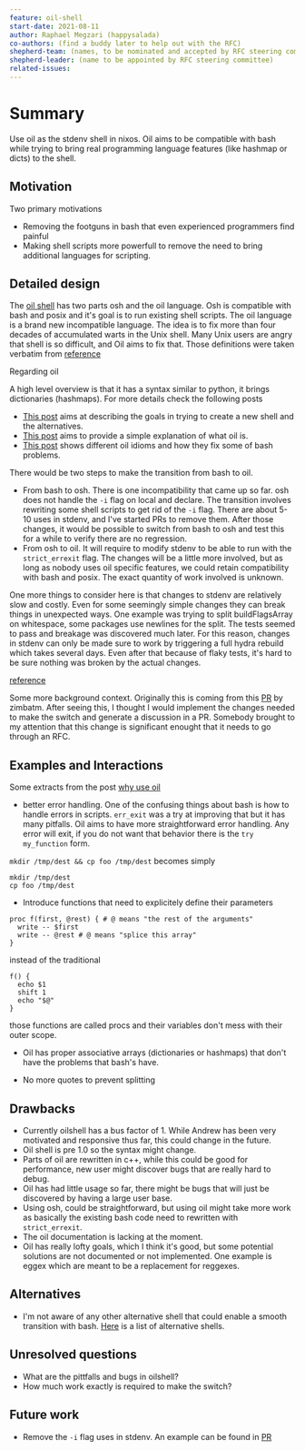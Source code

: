 ```yaml
---
feature: oil-shell
start-date: 2021-08-11
author: Raphael Megzari (happysalada)
co-authors: (find a buddy later to help out with the RFC)
shepherd-team: (names, to be nominated and accepted by RFC steering committee)
shepherd-leader: (name to be appointed by RFC steering committee)
related-issues:
---
```


# Summary

[summary]: #summary

Use oil as the stdenv shell in nixos. Oil aims to be compatible with bash while trying to bring real programming language features (like hashmap or dicts) to the shell.

## Motivation

[motivation]: #motivation

Two primary motivations

- Removing the footguns in bash that even experienced programmers find painful
- Making shell scripts more powerfull to remove the need to bring additional languages for scripting.

## Detailed design

[design]: #detailed-design

The [oil shell](https://www.oilshell.org/) has two parts osh and the oil language. Osh is compatible with bash and posix and it's goal is to run existing shell scripts. The oil language is a brand new incompatible language. The idea is to fix more than four decades of accumulated warts in the Unix shell. Many Unix users are angry that shell is so difficult, and Oil aims to fix that. Those definitions were taken verbatim from [reference](https://www.oilshell.org/blog/2021/01/why-a-new-shell.html)

Regarding oil

A high level overview is that it has a syntax similar to python, it brings dictionaries (hashmaps). For more details check the following posts

- [This post](https://www.oilshell.org/blog/2021/01/why-a-new-shell.html) aims at describing the goals in trying to create a new shell and the alternatives.
- [This post](https://www.oilshell.org/blog/2020/01/simplest-explanation.html) aims to provide a simple explanation of what oil is.
- [This post](https://www.oilshell.org/release/latest/doc/idioms.html) shows different oil idioms and how they fix some of bash problems.

There would be two steps to make the transition from bash to oil.

- From bash to osh. There is one incompatibility that came up so far. osh does not handle the `-i` flag on local and declare. The transition involves rewriting some shell scripts to get rid of the `-i` flag. There are about 5-10 uses in stdenv, and I've started PRs to remove them. After those changes, it would be possible to switch from bash to osh and test this for a while to verify there are no regression.
- From osh to oil. It will require to modify stdenv to be able to run with the `strict_errexit` flag. The changes will be a little more involved, but as long as nobody uses oil specific features, we could retain compatibility with bash and posix. The exact quantity of work involved is unknown.

One more things to consider here is that changes to stdenv are relatively slow and costly. Even for some seemingly simple changes they can break things in unexpected ways. One example was trying to split buildFlagsArray on whitespace, some packages use newlines for the split. The tests seemed to pass and breakage was discovered much later. For this reason, changes in stdenv can only be made sure to work by triggering a full hydra rebuild which takes several days. Even after that because of flaky tests, it's hard to be sure nothing was broken by the actual changes.

[reference](https://github.com/oilshell/oil/wiki/Migration-Guide)

Some more background context. Originally this is coming from this [PR](https://github.com/NixOS/nixpkgs/pull/105233) by zimbatm. After seeing this, I thought I would implement the changes needed to make the switch and generate a discussion in a PR. Somebody brought to my attention that this change is significant enought that it needs to go through an RFC.

## Examples and Interactions

[examples-and-interactions]: #examples-and-interactions

Some extracts from the post [why use oil](https://www.oilshell.org/why.html)

- better error handling. One of the confusing things about bash is how to handle errors in scripts. `err_exit` was a try at improving that but it has many pitfalls. Oil aims to have more straightforward error handling. Any error will exit, if you do not want that behavior there is the `try my_function` form.

`mkdir /tmp/dest && cp foo /tmp/dest` becomes simply

```Shell
mkdir /tmp/dest
cp foo /tmp/dest
```

- Introduce functions that need to explicitely define their parameters

```Shell
proc f(first, @rest) { # @ means "the rest of the arguments"
  write -- $first
  write -- @rest # @ means "splice this array"
}
```

instead of the traditional

```Shell
f() {
  echo $1
  shift 1
  echo "$@"
}
```

those functions are called procs and their variables don't mess with their outer scope.

- Oil has proper associative arrays (dictionaries or hashmaps) that don't have the problems that bash's have.

- No more quotes to prevent splitting

## Drawbacks

[drawbacks]: #drawbacks

- Currently oilshell has a bus factor of 1. While Andrew has been very motivated and responsive thus far, this could change in the future.
- Oil shell is pre 1.0 so the syntax might change.
- Parts of oil are rewritten in c++, while this could be good for performance, new user might discover bugs that are really hard to debug.
- Oil has had little usage so far, there might be bugs that will just be discovered by having a large user base.
- Using osh, could be straightforward, but using oil might take more work as basically the existing bash code need to rewritten with `strict_errexit`.
- The oil documentation is lacking at the moment.
- Oil has really lofty goals, which I think it's good, but some potential solutions are not documented or not implemented. One example is eggex which are meant to be a replacement for reggexes.

## Alternatives

[alternatives]: #alternatives

- I'm not aware of any other alternative shell that could enable a smooth transition with bash. [Here](https://github.com/oilshell/oil/wiki/Alternative-Shells) is a list of alternative shells.

## Unresolved questions

[unresolved]: #unresolved-questions

- What are the pittfalls and bugs in oilshell?
- How much work exactly is required to make the switch?

## Future work

[future]: #future-work

- Remove the `-i` flag uses in stdenv. An example can be found in [PR](https://github.com/NixOS/nixpkgs/pull/130597)
